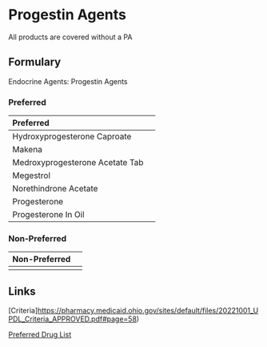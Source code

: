 # Progestin Agents

All products are covered without a PA

## Formulary

Endocrine Agents: Progestin Agents

### Preferred

| Preferred                       |      |
| :------------------------------ | ---: |
| Hydroxyprogesterone Caproate    |      |
| Makena                          |      |
| Medroxyprogesterone Acetate Tab |      |
| Megestrol                       |      |
| Norethindrone Acetate           |      |
| Progesterone                    |      |
| Progesterone In Oil             |      |

### Non-Preferred

| Non-Preferred |      |
| :------------ | ---: |
|               |      |

## Links

[Criteria]https://pharmacy.medicaid.ohio.gov/sites/default/files/20221001_UPDL_Criteria_APPROVED.pdf#page=58)

[Preferred Drug List](https://pharmacy.medicaid.ohio.gov/sites/default/files/20221001_UPDL_APPROVED_.pdf#page=22)